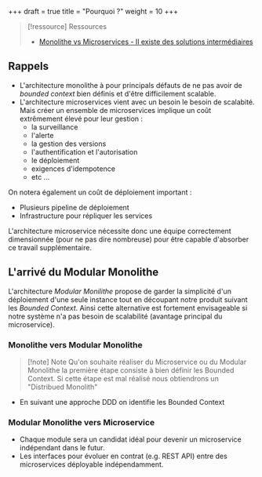 +++
draft = true
title = "Pourquoi ?"
weight = 10
+++

> [!ressource] Ressources
> - [Monolithe vs Microservices - Il existe des solutions intermédiaires](https://youtu.be/YwxSPmaW2SQ?t=655)


## Rappels
- L'architecture monolithe à pour principals défauts de ne pas avoir de *bounded context* bien définis et d'être difficilement scalable. 
- L'architecture microservices vient avec un besoin le besoin de scalabité. Mais créer un ensemble de microservices implique un coût extrêmement élevé pour leur gestion :
  - la surveillance
  - l'alerte
  - la gestion des versions
  - l'authentification et l'autorisation
  - le déploiement
  - exigences d'idempotence
  - etc ...

On notera également un coût de déploiement important :
- Plusieurs pipeline de déploiement
- Infrastructure pour répliquer les services

L'architecture microservice nécessite donc une équipe correctement dimensionnée (pour ne pas dire nombreuse) pour être capable d'absorber ce travail supplémentaire.

## L'arrivé du Modular Monolithe
L'architecture *Modular Monilithe* propose de garder la simplicité d'un déploiement d'une seule instance tout en découpant notre produit suivant les *Bounded Context*. Ainsi cette alternative est fortement envisageable si notre système n'a pas besoin de scalabilité (avantage principal du microservice).

### Monolithe vers Modular Monolithe

> [!note] Note
> Qu'on souhaite réaliser du Microservice ou du Modular Monolithe la première étape consiste à bien définir les Bounded Context. Si cette étape est mal réalisé nous obtiendrons un "Distribued Monolith"

- En suivant une approche DDD on identifie les Bounded Context  

### Modular Monolithe vers Microservice
- Chaque module sera un candidat idéal pour devenir un microservice indépendant dans le futur.
- Les interfaces pour évoluer en contrat (e.g. REST API) entre des microservices déployable indépendamment.
